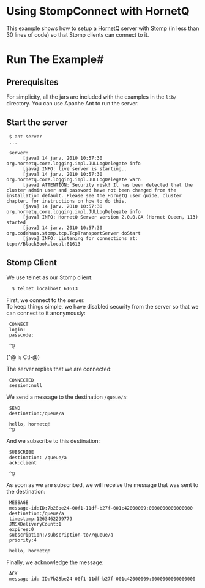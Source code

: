 # Using StompConnect with HornetQ #

This example shows how to setup a [HornetQ][hornetq] server with [Stomp][stomp] (in less than 30 lines of
code) so that Stomp clients can connect to it.

# Run The Example#

## Prerequisites ##

For simplicity, all the jars are included with the examples in the `lib/` directory.
You can use Apache Ant to run the server.

## Start the server ##

     $ ant server
     ...

     server:
          [java] 14 janv. 2010 10:57:30 org.hornetq.core.logging.impl.JULLogDelegate info
          [java] INFO: live server is starting..
          [java] 14 janv. 2010 10:57:30 org.hornetq.core.logging.impl.JULLogDelegate warn
          [java] ATTENTION: Security risk! It has been detected that the cluster admin user and password have not been changed from the installation default. Please see the HornetQ user guide, cluster chapter, for instructions on how to do this.
          [java] 14 janv. 2010 10:57:30 org.hornetq.core.logging.impl.JULLogDelegate info
          [java] INFO: HornetQ Server version 2.0.0.GA (Hornet Queen, 113) started
          [java] 14 janv. 2010 10:57:30 org.codehaus.stomp.tcp.TcpTransportServer doStart
          [java] INFO: Listening for connections at: tcp://BlackBook.local:61613


## Stomp Client ##

We use telnet as our Stomp client:

      $ telnet localhost 61613
      
First, we connect to the server.  
To keep things simple, we have disabled security from the server so that
we can connect to it anonymously:

     CONNECT
     login:
     passcode:
     
     ^@
     
(^@ is Ctl-@)


The server replies that we are connected:

     CONNECTED
     session:null
     
We send a message to the destination `/queue/a`:
     
     SEND 
     destination:/queue/a
     
     hello, hornetq!
     ^@
     
And we subscribe to this destination:
     
     SUBSCRIBE
     destination: /queue/a
     ack:client
     
     ^@
     
As soon as we are subscribed, we will receive the message that was sent to the destination:

     MESSAGE
     message-id:ID:7b28be24-00f1-11df-b27f-001c42000009:0000000000000000
     destination:/queue/a
     timestamp:1263462299779
     JMSXDeliveryCount:1
     expires:0
     subscription:/subscription-to//queue/a
     priority:4
     
     hello, hornetq!

Finally, we acknowledge the message:

     ACK    
     message-id: ID:7b28be24-00f1-11df-b27f-001c42000009:0000000000000000
     
[hornetq]:http://jboss.org/hornetq/
[stomp]:  http://stomp.codehaus.org/
     
     